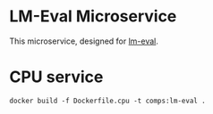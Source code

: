 # LM-Eval Microservice

This microservice, designed for [lm-eval](https://github.com/EleutherAI/lm-evaluation-harness).


# CPU service

```
docker build -f Dockerfile.cpu -t comps:lm-eval .
```


